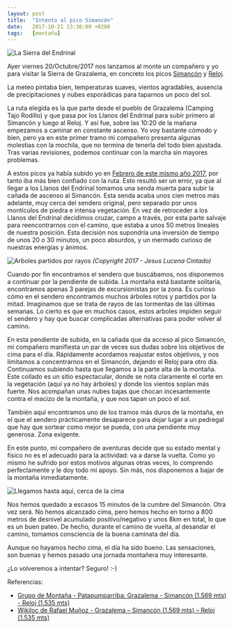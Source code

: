 ```yaml
---
layout: post
title:  "Intento al pico Simancón"
date:   2017-10-21 13:36:09 +0200
tags:	[montaña]
---
```


![La Sierra del Endrinal][sierra]

Ayer viernes 20/Octubre/2017 nos lanzamos al monte un compañero y yo para
visitar la Sierra de Grazalema, en concreto los picos
[Simancón][wiki_simancon] y [Reloj][wiki_reloj].

La meteo pintaba bien, temperaturas suaves, vientos agradables, ausencia
de precipitaciones y nubes esporádicas para taparnos un poco del sol.

<!--more-->

La ruta elegida es la que parte desde el pueblo de Grazalema (Camping Tajo
Rodillo) y que pasa por los Llanos del Endrinal para subir primero al Simancón
y luego al Reloj. Y así fue, sobre las 10:20 de la mañana empezamos a caminar
en constante ascenso.
Yo voy bastante cómodo y bien, pero ya en este primer tramo mi compañero
presenta algunas molestias con la mochila, que no termina de tenerla del todo
bien ajustada. Tras varias revisiones, podemos continuar con la marcha sin
mayores problemas.

A estos picos ya había subido yo en [Febrero de este mismo año 2017][post],
por tanto iba más bien confiado con la ruta. Esto resultó ser un error, ya que
al llegar a los Llanos del Endrinal tomamos una senda muerta para subir la
cañada de ascenso al Simancón. Esta senda acaba unos cien metros más adelante,
muy cerca del sendero original, pero separado por unos montículos de piedra e
intensa vegetación.
En vez de retroceder a los Llanos del Endrinal decidimos cruzar, campo a
través, por esta parte salvaje para reencontrarnos con el camino, que estaba a
unos 50 metros lineales de nuestra posición. Esta decisión nos supondría una
inversión de tiempo de unos 20 o 30 minutos, un poco absurdos, y un mermado
curioso de nuestras energías y ánimos.

![Arboles partidos por rayos][rayo]
_(Copyright 2017 - Jesus Lucena Cintado)_

Cuando por fin encontramos el sendero que buscábamos, nos disponemos a
continuar por la pendiente de subida. La montaña está bastante solitaria,
encontramos apenas 3 parejas de excursionistas por la zona.
Es curioso cómo en el sendero encontramos muchos árboles rotos y partidos por
la mitad. Imaginamos que se trata de rayos de las tormentas de las últimas
semanas.
Lo cierto es que en muchos casos, estos arboles impiden seguir el sendero y
hay que buscar complicadas alternativas para poder volver al camino.

En esta pendiente de subida, en la cañada que da acceso al pico Simancón,
mi compañero manifiesta un par de veces sus dudas sobre los objetivos de cima
para el día. Rápidamente acordamos reajustar estos objetivos, y nos limitamos
a concentrarnos en el Simancón, dejando el Reloj para otro día.
Continuamos subiendo hasta que llegamos a la parte alta de la montaña. Este
collado es un sitio espectacular, donde se nota claramente el corte en la
vegetación (aquí ya no hay árboles) y donde los vientos soplan más fuerte.
Nos acompañan unas nubes bajas que chocan incesantemente contra el macizo de
la montaña, y que nos tapan un poco el sol.

También aquí encontramos uno de los tramos más duros de la montaña, en el que
el sendero prácticamente desaparece para dejar lugar a un pedregal que hay que
sortear como mejor se pueda, con una pendiente muy generosa. Zona exigente.

En este punto, mi compañero de aventuras decide que su estado mental y físico
no es el adecuado para la actividad: va a darse la vuelta.
Como yo mismo he sufrido por estos motivos algunas otras veces, lo comprendo
perfectamente y le doy todo mi apoyo. Sin más, nos disponemos a bajar de la
montaña inmediatamente.

![Llegamos hasta aquí, cerca de la cima][intento]

Nos hemos quedado a escasos 15 minutos de la cumbre del Simancón. Otra vez
será. No hemos alcanzado cima, pero hemos hecho en torno a 800 metros de
desnivel acumulado positivo/negativo y unos 8km en total, lo que es un buen
pateo. De hecho, durante el camino de vuelta, al desandar el camino, tomamos
consciencia de la buena caminata del día.

Aunque no hayamos hecho cima, el día ha sido bueno. Las sensaciones, son buenas
y hemos pasado una jornada montañera muy interesante.

¿Lo volveremos a intentar? Seguro! :-)

Referencias:

 * [Grupo de Montaña - Patapumparriba: Grazalema - Simancón (1.569 mts) - Reloj (1.535 mts)][gmp]
 * [Wikiloc de Rafael Muñoz - Grazalema – Simancón (1.569 mts) – Reloj (1.535 mts)][wikiloc]


[wiki_simancon]:	https://es.wikipedia.org/wiki/Pico_Simanc%C3%B3n
[wiki_reloj]:		https://es.wikipedia.org/wiki/Pico_del_Reloj
[post]:			{{site.url}}/2017/02/19/por-fin-simancon-reloj.html
[intento]:		{{site.url}}/assets/2017-10-21-intento-simancon.png
[sierra]:		{{site.url}}/assets/2017-10-21-sierra-endrinal.png
[rayo]:			{{site.url}}/assets/2017-10-21-simancon-rayo.png
[gmp]:			http://gmpatapumparriba.blogspot.com.es/2015/03/grazalema-simancon-1569-mts-reloj-1535.html
[wikiloc]:		https://es.wikiloc.com/wikiloc/view.do?id=9082649

